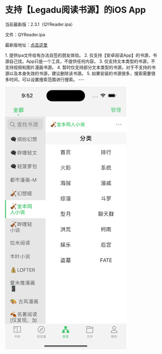 # 支持【Legadu阅读书源】的iOS App
<p>当前最新版：2.3.1（QYReader.ipa）</p>
<p>文件：QYReader.ipa</p>
<p>最新版地址：<a href="https://raw.githubusercontent.com/chance168/YueDu-For-iOS/master/QYReader.ipa">点击这里</a></p>
1. 提供ipa文件给有办法自签的朋友体验。
2. 仅支持【安卓阅读App】的书源，书源自己找，App只是一个工具，不提供任何内容。
3. 仅支持文本类型的书源，不支持视频和图片漫画书源。
4. 暂时仅支持部分文本类型的书源，对于不支持的书源以及本身失效的书源，建议删除该书源。
5. 如果安装的书源很多，搜索需要很多时间，可以设置搜索范围进行搜索。
---

![screenshoot](https://github.com/chance168/YueDu-For-iOS/blob/master/screenshoot.png)

